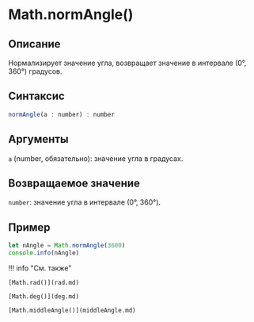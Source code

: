 # Math.normAngle()

## Описание
Нормализирует значение угла, возвращает значение в интервале (0°, 360°) градусов.

## Синтаксис
```javascript
normAngle(a : number) : number
``` 

## Аргументы
`a` (number, обязательно): значение угла в градусах.

## Возвращаемое значение
`number`: значение угла в интервале (0°, 360°).

## Пример
``` javascript linenums="1"
let nAngle = Math.normAngle(3600)
console.info(nAngle)
``` 

!!! info "См. также"

    [Math.rad()](rad.md)

    [Math.deg()](deg.md)

    [Math.middleAngle()](middleAngle.md)

